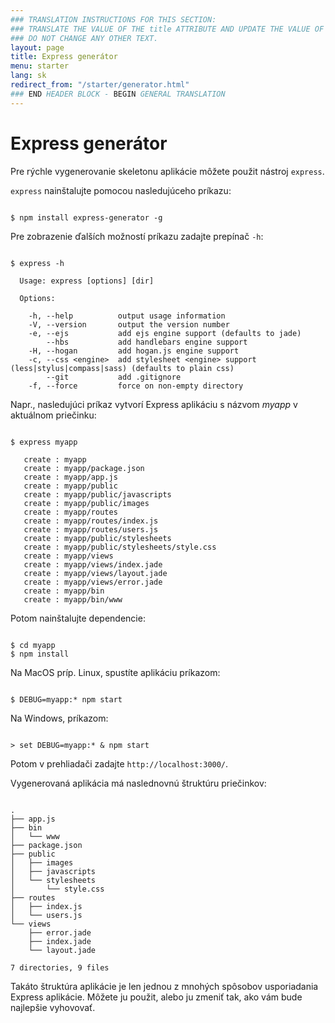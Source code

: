 ```yaml
---
### TRANSLATION INSTRUCTIONS FOR THIS SECTION:
### TRANSLATE THE VALUE OF THE title ATTRIBUTE AND UPDATE THE VALUE OF THE lang ATTRIBUTE.
### DO NOT CHANGE ANY OTHER TEXT.
layout: page
title: Express generátor
menu: starter
lang: sk
redirect_from: "/starter/generator.html"
### END HEADER BLOCK - BEGIN GENERAL TRANSLATION
---
```


# Express generátor

Pre rýchle vygenerovanie skeletonu aplikácie môžete použit nástroj `express`.

`express` nainštalujte pomocou nasledujúceho príkazu:

<pre><code class="language-sh" translate="no">
$ npm install express-generator -g
</code></pre>

Pre zobrazenie ďalších možností príkazu zadajte prepínač `-h`:

<pre><code class="language-sh" translate="no">
$ express -h

  Usage: express [options] [dir]

  Options:

    -h, --help          output usage information
    -V, --version       output the version number
    -e, --ejs           add ejs engine support (defaults to jade)
        --hbs           add handlebars engine support
    -H, --hogan         add hogan.js engine support
    -c, --css &lt;engine&gt;  add stylesheet &lt;engine&gt; support (less|stylus|compass|sass) (defaults to plain css)
        --git           add .gitignore
    -f, --force         force on non-empty directory
</code></pre>

Napr., nasledujúci príkaz vytvorí Express aplikáciu s názvom _myapp_ v aktuálnom priečinku:

<pre><code class="language-sh" translate="no">
$ express myapp

   create : myapp
   create : myapp/package.json
   create : myapp/app.js
   create : myapp/public
   create : myapp/public/javascripts
   create : myapp/public/images
   create : myapp/routes
   create : myapp/routes/index.js
   create : myapp/routes/users.js
   create : myapp/public/stylesheets
   create : myapp/public/stylesheets/style.css
   create : myapp/views
   create : myapp/views/index.jade
   create : myapp/views/layout.jade
   create : myapp/views/error.jade
   create : myapp/bin
   create : myapp/bin/www
</code></pre>

Potom nainštalujte dependencie:

<pre><code class="language-sh" translate="no">
$ cd myapp
$ npm install
</code></pre>

Na MacOS príp. Linux, spustíte aplikáciu príkazom:

<pre><code class="language-sh" translate="no">
$ DEBUG=myapp:* npm start
</code></pre>

Na Windows, príkazom:

<pre><code class="language-sh" translate="no">
> set DEBUG=myapp:* & npm start
</code></pre>

Potom v prehliadači zadajte `http://localhost:3000/`.

Vygenerovaná aplikácia má naslednovnú štruktúru priečinkov:

<pre><code class="language-sh" translate="no">
.
├── app.js
├── bin
│   └── www
├── package.json
├── public
│   ├── images
│   ├── javascripts
│   └── stylesheets
│       └── style.css
├── routes
│   ├── index.js
│   └── users.js
└── views
    ├── error.jade
    ├── index.jade
    └── layout.jade

7 directories, 9 files
</code></pre>

<div class="doc-box doc-info" markdown="1">
Takáto štruktúra aplikácie je len jednou z mnohých spôsobov usporiadania Express aplikácie. Môžete ju použit, alebo ju zmeniť tak, ako vám bude najlepšie vyhovovať.
</div>
